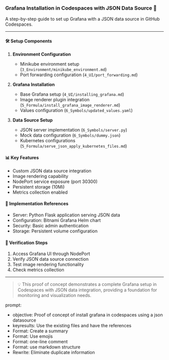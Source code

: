 ### Grafana Installation in Codespaces with JSON Data Source 🚀

A step-by-step guide to set up Grafana with a JSON data source in GitHub Codespaces.

---

#### 🛠️ Setup Components

1. **Environment Configuration**
   - Minikube environment setup (`3_Environment/minikube_environment.md`)
   - Port forwarding configuration (`4_UI/port_forwarding.md`)

2. **Grafana Installation**
   - Base Grafana setup (`4_UI/installing_grafana.md`)
   - Image renderer plugin integration (`5_Formula/install_grafana_image_renderer.md`)
   - Values configuration (`6_Symbols/updated_values.yaml`)

3. **Data Source Setup**
   - JSON server implementation (`6_Symbols/server.py`)
   - Mock data configuration (`6_Symbols/dummy.json`)
   - Kubernetes configurations (`5_Formula/serve_json_apply_kubernetes_files.md`)

#### 📊 Key Features

- Custom JSON data source integration
- Image rendering capability
- NodePort service exposure (port 30300)
- Persistent storage (10Mi)
- Metrics collection enabled

#### 🔧 Implementation References

- Server: Python Flask application serving JSON data
- Configuration: Bitnami Grafana Helm chart
- Security: Basic admin authentication
- Storage: Persistent volume configuration

#### 🎯 Verification Steps

1. Access Grafana UI through NodePort
2. Verify JSON data source connection
3. Test image rendering functionality
4. Check metrics collection

---

> 💡 This proof of concept demonstrates a complete Grafana setup in Codespaces with JSON data integration, providing a foundation for monitoring and visualization needs.

prompt:
- objective: Proof of concept of install grafana in codespaces using a json datasource 
- keyresults: Use the existing files and have the references
- Format: Create a summary
- Format: Use emojis
- Format: one-line comment
- Format: use markdown structure
- Rewrite: Eliminate duplicate information